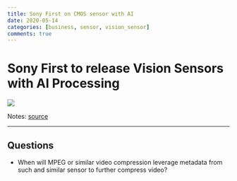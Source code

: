 ```yaml
---
title: Sony First on CMOS sensor with AI
date: 2020-05-14
categories: [business, sensor, vision_sensor]
comments: true
---
```


# Sony First to release Vision Sensors with AI Processing

![](https://www.sony.net/SonyInfo/News/Press/202005/20-037E/ithc98000002c6bq-img/image003.jpg)

Notes: 
[source](https://www.sony.net/SonyInfo/News/Press/202005/20-037E/)

---

## Questions

* When will MPEG or similar video compression leverage metadata from such and similar sensor to further compress video?
